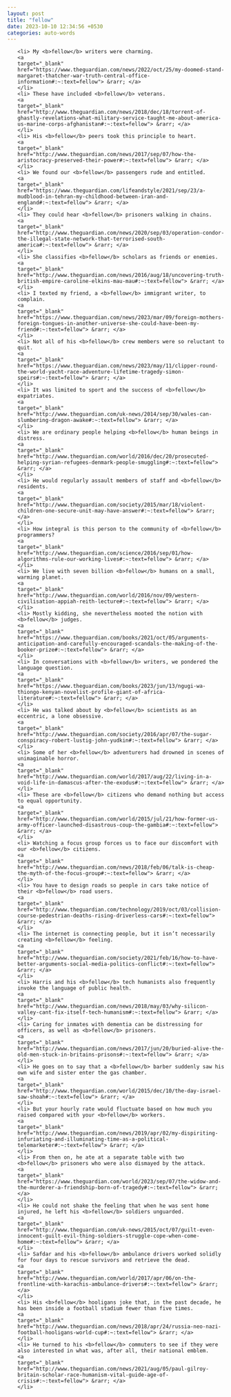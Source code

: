 ```yaml
---
layout: post
title: "fellow"
date: 2023-10-10 12:34:56 +0530
categories: auto-words
---
```

<ol>

    <li> My <b>fellow</b> writers were charming.
    <a 
    target="_blank" 
    href="https://www.theguardian.com/news/2022/oct/25/my-doomed-stand-margaret-thatcher-war-truth-central-office-information#:~:text=fellow"> &rarr; </a>
    </li>
    <li> These have included <b>fellow</b> veterans.
    <a 
    target="_blank" 
    href="http://www.theguardian.com/news/2018/dec/18/torrent-of-ghastly-revelations-what-military-service-taught-me-about-america-us-marine-corps-afghanistan#:~:text=fellow"> &rarr; </a>
    </li>
    <li> His <b>fellow</b> peers took this principle to heart.
    <a 
    target="_blank" 
    href="http://www.theguardian.com/news/2017/sep/07/how-the-aristocracy-preserved-their-power#:~:text=fellow"> &rarr; </a>
    </li>
    <li> We found our <b>fellow</b> passengers rude and entitled.
    <a 
    target="_blank" 
    href="https://www.theguardian.com/lifeandstyle/2021/sep/23/a-mudblood-in-tehran-my-childhood-between-iran-and-england#:~:text=fellow"> &rarr; </a>
    </li>
    <li> They could hear <b>fellow</b> prisoners walking in chains.
    <a 
    target="_blank" 
    href="http://www.theguardian.com/news/2020/sep/03/operation-condor-the-illegal-state-network-that-terrorised-south-america#:~:text=fellow"> &rarr; </a>
    </li>
    <li> She classifies <b>fellow</b> scholars as friends or enemies.
    <a 
    target="_blank" 
    href="http://www.theguardian.com/news/2016/aug/18/uncovering-truth-british-empire-caroline-elkins-mau-mau#:~:text=fellow"> &rarr; </a>
    </li>
    <li> I texted my friend, a <b>fellow</b> immigrant writer, to complain.
    <a 
    target="_blank" 
    href="https://www.theguardian.com/news/2023/mar/09/foreign-mothers-foreign-tongues-in-another-universe-she-could-have-been-my-friend#:~:text=fellow"> &rarr; </a>
    </li>
    <li> Not all of his <b>fellow</b> crew members were so reluctant to quit.
    <a 
    target="_blank" 
    href="https://www.theguardian.com/news/2023/may/11/clipper-round-the-world-yacht-race-adventure-lifetime-tragedy-simon-speirs#:~:text=fellow"> &rarr; </a>
    </li>
    <li> It was limited to sport and the success of <b>fellow</b> expatriates.
    <a 
    target="_blank" 
    href="http://www.theguardian.com/uk-news/2014/sep/30/wales-can-slumbering-dragon-awake#:~:text=fellow"> &rarr; </a>
    </li>
    <li> We are ordinary people helping <b>fellow</b> human beings in distress.
    <a 
    target="_blank" 
    href="http://www.theguardian.com/world/2016/dec/20/prosecuted-helping-syrian-refugees-denmark-people-smuggling#:~:text=fellow"> &rarr; </a>
    </li>
    <li> He would regularly assault members of staff and <b>fellow</b> residents.
    <a 
    target="_blank" 
    href="http://www.theguardian.com/society/2015/mar/18/violent-children-one-secure-unit-may-have-answer#:~:text=fellow"> &rarr; </a>
    </li>
    <li> How integral is this person to the community of <b>fellow</b> programmers?
    <a 
    target="_blank" 
    href="http://www.theguardian.com/science/2016/sep/01/how-algorithms-rule-our-working-lives#:~:text=fellow"> &rarr; </a>
    </li>
    <li> We live with seven billion <b>fellow</b> humans on a small, warming planet.
    <a 
    target="_blank" 
    href="http://www.theguardian.com/world/2016/nov/09/western-civilisation-appiah-reith-lecture#:~:text=fellow"> &rarr; </a>
    </li>
    <li> Mostly kidding, she nevertheless mooted the notion with <b>fellow</b> judges.
    <a 
    target="_blank" 
    href="https://www.theguardian.com/books/2021/oct/05/arguments-anticipation-and-carefully-encouraged-scandals-the-making-of-the-booker-prize#:~:text=fellow"> &rarr; </a>
    </li>
    <li> In conversations with <b>fellow</b> writers, we pondered the language question.
    <a 
    target="_blank" 
    href="https://www.theguardian.com/books/2023/jun/13/ngugi-wa-thiongo-kenyan-novelist-profile-giant-of-africa-literature#:~:text=fellow"> &rarr; </a>
    </li>
    <li> He was talked about by <b>fellow</b> scientists as an eccentric, a lone obsessive.
    <a 
    target="_blank" 
    href="http://www.theguardian.com/society/2016/apr/07/the-sugar-conspiracy-robert-lustig-john-yudkin#:~:text=fellow"> &rarr; </a>
    </li>
    <li> Some of her <b>fellow</b> adventurers had drowned in scenes of unimaginable horror.
    <a 
    target="_blank" 
    href="http://www.theguardian.com/world/2017/aug/22/living-in-a-void-life-in-damascus-after-the-exodus#:~:text=fellow"> &rarr; </a>
    </li>
    <li> These are <b>fellow</b> citizens who demand nothing but access to equal opportunity.
    <a 
    target="_blank" 
    href="http://www.theguardian.com/world/2015/jul/21/how-former-us-army-officer-launched-disastrous-coup-the-gambia#:~:text=fellow"> &rarr; </a>
    </li>
    <li> Watching a focus group forces us to face our discomfort with our <b>fellow</b> citizens.
    <a 
    target="_blank" 
    href="http://www.theguardian.com/news/2018/feb/06/talk-is-cheap-the-myth-of-the-focus-group#:~:text=fellow"> &rarr; </a>
    </li>
    <li> You have to design roads so people in cars take notice of their <b>fellow</b> road users.
    <a 
    target="_blank" 
    href="http://www.theguardian.com/technology/2019/oct/03/collision-course-pedestrian-deaths-rising-driverless-cars#:~:text=fellow"> &rarr; </a>
    </li>
    <li> The internet is connecting people, but it isn’t necessarily creating <b>fellow</b> feeling.
    <a 
    target="_blank" 
    href="http://www.theguardian.com/society/2021/feb/16/how-to-have-better-arguments-social-media-politics-conflict#:~:text=fellow"> &rarr; </a>
    </li>
    <li> Harris and his <b>fellow</b> tech humanists also frequently invoke the language of public health.
    <a 
    target="_blank" 
    href="http://www.theguardian.com/news/2018/may/03/why-silicon-valley-cant-fix-itself-tech-humanism#:~:text=fellow"> &rarr; </a>
    </li>
    <li> Caring for inmates with dementia can be distressing for officers, as well as <b>fellow</b> prisoners.
    <a 
    target="_blank" 
    href="http://www.theguardian.com/news/2017/jun/20/buried-alive-the-old-men-stuck-in-britains-prisons#:~:text=fellow"> &rarr; </a>
    </li>
    <li> He goes on to say that a <b>fellow</b> barber suddenly saw his own wife and sister enter the gas chamber.
    <a 
    target="_blank" 
    href="http://www.theguardian.com/world/2015/dec/10/the-day-israel-saw-shoah#:~:text=fellow"> &rarr; </a>
    </li>
    <li> But your hourly rate would fluctuate based on how much you raised compared with your <b>fellow</b> workers.
    <a 
    target="_blank" 
    href="http://www.theguardian.com/news/2019/apr/02/my-dispiriting-infuriating-and-illuminating-time-as-a-political-telemarketer#:~:text=fellow"> &rarr; </a>
    </li>
    <li> From then on, he ate at a separate table with two <b>fellow</b> prisoners who were also dismayed by the attack.
    <a 
    target="_blank" 
    href="https://www.theguardian.com/world/2023/sep/07/the-widow-and-the-murderer-a-friendship-born-of-tragedy#:~:text=fellow"> &rarr; </a>
    </li>
    <li> He could not shake the feeling that when he was sent home injured, he left his <b>fellow</b> soldiers unguarded.
    <a 
    target="_blank" 
    href="http://www.theguardian.com/uk-news/2015/oct/07/guilt-even-innocent-guilt-evil-thing-soldiers-struggle-cope-when-come-home#:~:text=fellow"> &rarr; </a>
    </li>
    <li> Safdar and his <b>fellow</b> ambulance drivers worked solidly for four days to rescue survivors and retrieve the dead.
    <a 
    target="_blank" 
    href="http://www.theguardian.com/world/2017/apr/06/on-the-frontline-with-karachis-ambulance-drivers#:~:text=fellow"> &rarr; </a>
    </li>
    <li> His <b>fellow</b> hooligans joke that, in the past decade, he has been inside a football stadium fewer than five times.
    <a 
    target="_blank" 
    href="http://www.theguardian.com/news/2018/apr/24/russia-neo-nazi-football-hooligans-world-cup#:~:text=fellow"> &rarr; </a>
    </li>
    <li> He turned to his <b>fellow</b> commuters to see if they were also interested in what was, after all, their national emblem.
    <a 
    target="_blank" 
    href="http://www.theguardian.com/news/2021/aug/05/paul-gilroy-britain-scholar-race-humanism-vital-guide-age-of-crisis#:~:text=fellow"> &rarr; </a>
    </li>